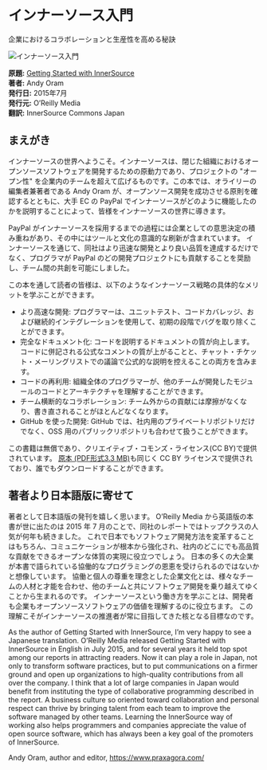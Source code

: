 # インナーソース入門

企業におけるコラボレーションと生産性を高める秘訣

![インナーソース入門][cover-image]

**原題:** [Getting Started with InnerSource](https://innersourcecommons.org/learn/books/getting-started-with-innersource/)<br />
**著者:** Andy Oram<br />
**発行日:** 2015年7月<br />
**発行元:** O’Reilly Media<br />
**翻訳:** InnerSource Commons Japan

## まえがき

インナーソースの世界へようこそ。インナーソースは、閉じた組織におけるオープンソースソフトウェアを開発するための原動力であり、プロジェクトの "オープン性" を企業内のチームを超えて広げるものです。この本では、オライリーの編集者兼著者である Andy Oram が、オープンソース開発を成功させる原則を確認するとともに、大手 EC の PayPal でインナーソースがどのように機能したのかを説明することによって、皆様をインナーソースの世界に導きます。

PayPal がインナーソースを採用するまでの過程には企業としての意思決定の積み重ねがあり、その中にはツールと文化の意識的な刷新が含まれています。
インナーソースを通じて、同社はより迅速な開発とより良い品質を達成するだけでなく、プログラマが PayPal のどの開発プロジェクトにも貢献することを奨励し、チーム間の共創を可能にしました。

この本を通して読者の皆様は、以下のようなインナーソース戦略の具体的なメリットを学ぶことができます。

* より高速な開発: プログラマーは、ユニットテスト、コードカバレッジ、および継続的インテグレーションを使用して、初期の段階でバグを取り除くことができます。
* 完全なドキュメント化: コードを説明するドキュメントの質が向上します。コードに併記される公式なコメントの質が上がることと、チャット・チケット・メーリングリストでの議論で公式的な説明を控えることの両方を含みます。
* コードの再利用: 組織全体のプログラマーが、他のチームが開発したモジュールのコードとアーキテクチャを理解することができます。
* チーム横断的なコラボレーション: チーム外からの貢献には摩擦がなくなり、書き直されることがほとんどなくなります。
* GitHub を使った開発: GitHub では、社内用のプライベートリポジトリだけでなく、OSS 用のパブリックリポジトリも合わせて扱うことができます。

この書籍は無償であり、クリエイティブ・コモンズ・ライセンス(CC BY)で提供されています。
[原本 (PDF形式3.3 MB)](https://innersourcecommons.org/learn/books/getting-started-with-innersource/)も同じく CC BY ライセンスで提供されており、誰でもダウンロードすることができます。

[cover-image]: https://innersourcecommons.org/images/learn/books/getting-started-with-innersource-cover-thumb.jpg "インナーソース入門"

## 著者より日本語版に寄せて

著者として日本語版の発刊を嬉しく思います。
O’Reilly Media から英語版の本書が世に出たのは 2015 年 7 月のことで、同社のレポートではトップクラスの人気が何年も続きました。
これで日本でもソフトウェア開発方法を変革することはもちろん、コミュニケーションが根本から強化され、社内のどこにでも高品質な貢献をできるオープンな体質の実現に役立つでしょう。
日本の多くの大企業が本書で語られている協働的なプログラミングの恩恵を受けられるのではないかと想像しています。
協働と個人の尊重を理念とした企業文化とは、様々なチームの人材と才能を合わせ、他のチームと共にソフトウェア開発を乗り越えてゆくことから生まれるのです。
インナーソースという働き方を学ぶことは、開発者も企業もオープンソースソフトウェアの価値を理解するのに役立ちます。
この理解こそがインナーソースの推進者が常に目指してきた核となる目標なのです。

As the author of Getting Started with InnerSource, I’m very happy to see a Japanese translation.
O’Reilly Media released Getting Started with InnerSource in English in July 2015, and for several years it held top spot among our reports in attracting readers.
Now it can play a role in Japan, not only to transform software practices, but to put communications on a firmer ground and open up organizations to high-quality contributions from all over the company.
I think that a lot of large companies in Japan would benefit from instituting the type of collaborative programming described in the report.
A business culture so oriented toward collaboration and personal respect can thrive by bringing talent from each team to improve the software managed by other teams.
Learning the InnerSource way of working also helps programmers and companies appreciate the value of open source software, which has always been a key goal of the promoters of InnerSource.

Andy Oram, author and editor, https://www.praxagora.com/
